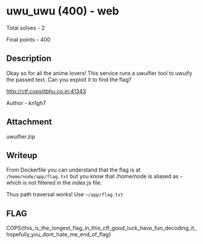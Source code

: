 # uwu_uwu (400) - web

Total solves - 2

Final points - 400

## Description
Okay so for all the anime lovers! This service runs a uwuifier tool to uwuify the passed text. Can you exploit it to find the flag?

http://ctf.copsiitbhu.co.in:41343

Author - kn1gh7

## Attachment
uwuifier.zip

## Writeup
From Dockerfile you can understand that the flag is at `/home/node/app/flag.txt` but you know that /home/node is aliased as `~` which is not filtered in the index.js file.

Thus path traversal works!
Use `~/app/flag.txt`

## FLAG
COPS{this_is_the_longest_flag_in_this_ctf_good_luck_have_fun_decoding_it_hopefully_you_dont_hate_me_end_of_flag}



